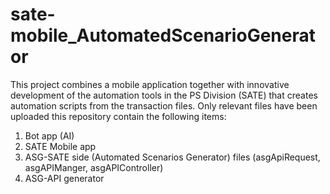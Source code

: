 # sate-mobile_AutomatedScenarioGenerator
This project combines a mobile application together with innovative development of the automation tools in the PS Division (SATE) that creates automation scripts from the transaction files. Only relevant files have been uploaded
this repository contain the following items:
1. Bot app (AI)
2. SATE Mobile app
3. ASG-SATE side (Automated Scenarios Generator) files (asgApiRequest, asgAPIManger, asgAPIController)
4. ASG-API generator
